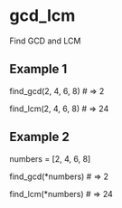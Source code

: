 # gcd_lcm
Find GCD and LCM

## Example 1
find_gcd(2, 4, 6, 8) # => 2

find_lcm(2, 4, 6, 8) # => 24

## Example 2
numbers = [2, 4, 6, 8]

find_gcd(*numbers) # => 2

find_lcm(*numbers) # => 24
